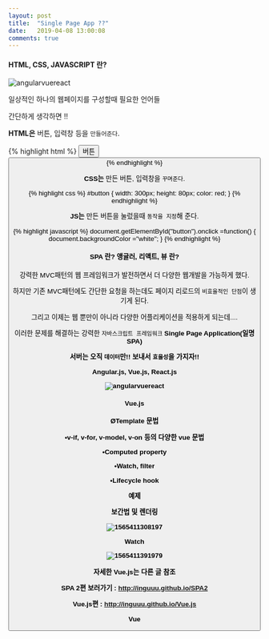 ```yaml
---
layout: post
title:  "Single Page App ??"
date:   2019-04-08 13:00:08
comments: true
---
```





<h4>HTML, CSS, JAVASCRIPT 란?</h4>

![angularvuereact](https://user-images.githubusercontent.com/49789734/62817803-64e8ee00-bb77-11e9-8a0a-40ccb6689fb3.png)

일상적인 하나의 웹페이지를 구성할때 필요한 언어들

간단하게 생각하면 !!

<strong>HTML은</strong> 버튼, 입력창 등을 `만들어준다`.

{% highlight html %}
<button>버튼<button>
{% endhighlight %}

<strong>CSS는</strong> 만든 버튼, 입력창을 `꾸며준다`. 

{% highlight css %}
#button {
  width: 300px;
  height: 80px;
  color: red;
}
{% endhighlight %}

<strong>JS는</strong> 만든 버튼을 눌렀을때 `동작을 지정`해 준다.

{% highlight javascript %}
document.getElementById("button").onclick =function() {
document.backgroundColor ="white";
}
{% endhighlight %}



<h4>SPA 란?  앵귤러, 리액트, 뷰 란?</h4>

강력한 MVC패턴의 웹 프레임워크가 발전하면서 더 다양한 웹개발을 가능하게 했다.

하지만 기존 MVC패턴에도 간단한 요청을 하는데도 페이지 리로드의 `비효율적인 단점`이 생기게 된다.

그리고 이제는 웹 뿐만이 아니라 다양한 어플리케이션을 적용하게 되는데.... 



이러한 문제를 해결하는 강력한 `자바스크립트 프레임워크` <strong>Single Page Application(일명 SPA)<strong>

서버는 오직 `데이터`만!! 보내서 `효율성`을 가지자!!

 Angular.js, Vue.js, React.js 

![angularvuereact](C:\Users\User\Desktop\angularvuereact.png)



<h4>Vue.js</h4>

ØTemplate 문법

•v-if, v-for, v-model, v-on 등의 다양한 vue 문법

•Computed property

•Watch, filter

•Lifecycle hook



예제

보간법 및 렌더링

![1565411308197](C:\Users\User\AppData\Roaming\Typora\typora-user-images\1565411308197.png)



Watch

![1565411391979](C:\Users\User\AppData\Roaming\Typora\typora-user-images\1565411391979.png)



자세한 Vue.js는 다른 글 참조

SPA 2편 보러가기 : http://inguuu.github.io/SPA2

Vue.js편 : http://inguuu.github.io/Vue.js

Vue 

[jekyll]:      http://jekyllrb.com
[jekyll-gh]:   https://github.com/jekyll/jekyll
[jekyll-help]: https://github.com/jekyll/jekyll-help
